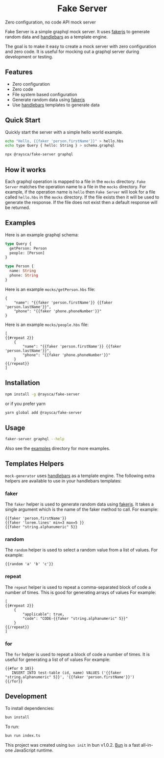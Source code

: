 
<h1 align="center">Fake Server</h1
<p align="center">Zero configuration, no code API mock server</p>

Fake Server is a simple graphql mock server. It uses [fakerjs](https://fakerjs.dev/) to generate random data and [handlebars](https://handlebarsjs.com/) as a template engine.

The goal is to make it easy to create a mock server with zero configuration and zero code. It is useful for mocking out a graphql server during development or testing.

## Features

- Zero configuration
- Zero code
- File system based configuration
- Generate random data using [fakerjs](https://fakerjs.dev/)
- Use [handlebars](https://handlebarsjs.com/) templates to generate data

## Quick Start

Quickly start the server with a simple hello world example.

```bash
echo "Hello, {{faker 'person.firstName'}}" > hello.hbs
echo type Query { hello: String } > schema.graphql

npx @raysca/fake-server graphql
```

## How it works

Each graphql operation is mapped to a file in the `mocks` directory. `Fake Server` matches the operation name to a file in the `mocks` directory. For example, if the operation name is `hello` then `Fake Server` will look for a file called `hello.hbs` in the `mocks` directory. If the file exists then it will be used to generate the response. If the file does not exist then a default response will be returned.

## Examples

Here is an example graphql schema:

```graphql  
type Query {
  getPerson: Person
  people: [Person]
}

type Person {
  name: String
  phone: String
}
```

Here is an example `mocks/getPerson.hbs` file:

```text
{
    "name": "{{faker 'person.firstName'}} {{faker 'person.lastName'}}",
    "phone": "{{faker 'phone.phoneNumber'}}"
}
```

Here is an example `mocks/people.hbs` file:

```text
[
{{#repeat 2}}
    {
        "name": "{{faker 'person.firstName'}} {{faker 'person.lastName'}}",
        "phone": "{{faker 'phone.phoneNumber'}}"
    }
{{/repeat}}
]
```

## Installation

```bash
npm install -g @raysca/fake-server
```

or if you prefer yarn

```bash
yarn global add @raysca/fake-server
```

## Usage

```bash
faker-server graphql --help
```

Also see the [examples](examples) directory for more examples.

## Templates Helpers

`mock-generator` uses [handlebars](https://handlebarsjs.com/) as a template
engine. The following extra helpers are available to use in your handlebars
templates:

### faker

The `faker` helper is used to generate random data using
[fakerjs](https://fakerjs.dev/). It takes a single argument which is the name of
the faker method to call. For example:

```text
{{faker 'person.firstName'}}
{{faker 'lorem.lines' min=3 max=5 }}
{{faker "string.alphanumeric" 5}}
```

### random

The `random` helper is used to select a random value from a list of values. For
example:

```text
{{random 'a' 'b' 'c'}}
```

### repeat

The `repeat` helper is used to repeat a comma-separated block of code a number
of times. This is good for generating arrays of values For example:

```text
[
{{#repeat 2}}
    {
        "applicable": true,
        "code": "CODE-{{faker "string.alphanumeric" 5}}"
    }
{{/repeat}}
]
```

### for

The `for` helper is used to repeat a block of code a number of times. It is
useful for generating a list of of values For example:

```text
{{#for 0 10}}
   INSERT INTO test-table (id, name) VALUES ('{{faker "string.alphanumeric" 5}}', '{{faker 'person.firstName'}}')
{{/for}}
```

## Development

To install dependencies:

```bash
bun install
```

To run:

```bash
bun run index.ts
```

This project was created using `bun init` in bun v1.0.2. [Bun](https://bun.sh)
is a fast all-in-one JavaScript runtime.
